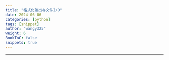 ```yaml
---
title: "格式化输出与文件I/O"
date: 2024-06-06
categories: [python]
tags: [snippet]
author: "wangy325"
weight: 6
BookToC: false
snippets: true
---
```


---

